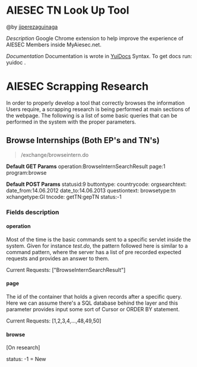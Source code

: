 # AIESEC TN Look Up Tool
@by [jjperezaguinaga](http://im.jjperezaguinaga.com)

*Description* Google Chrome extension to help improve the experience of AIESEC Members inside MyAiesec.net.

*Documentation* Documentation is wrote in [YuiDocs](http://yui.github.com/yuidoc/) Syntax. To get docs run:
	yuidoc .


# AIESEC Scrapping Research

In order to properly develop a tool that correctly browses the information Users require, a scrapping research is being performed at main sections of the webpage. The following is a list of some basic queries that can be performed in the system with the proper parameters.


## Browse Internships (Both EP's and TN's)

> /exchange/browseintern.do

**Default GET Params**
operation:BrowseInternSearchResult
page:1
program:browse

**Default POST Params**
statusid:9
buttontype:
countrycode:
orgsearchtext:
date_from:14.06.2012
date_to:14.06.2013
questiontext:
browsetype:tn
xchangetype:GI
tncode:
getTN:gepTN
status:-1

### Fields description

#### operation
Most of the time is the basic commands sent to a specific servlet inside the system. Given for instance *test.do*, the pattern followed here is similar to a command pattern, where the server has a list of pre recorded expected requests and provides an answer to them.

Current Requests: ["BrowseInternSearchResult"]

#### page
The id of the container that holds a given records after a specific query. Here we can assume there's a SQL database behind the layer and this parameter provides input some sort of Cursor or ORDER BY statement.

Current Requests: [1,2,3,4,...,48,49,50]

#### browse
[On research]




status: -1 = New